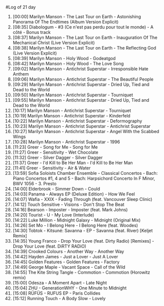 #Log of 21 day

1. [00:00] Marilyn Manson - The Last Tour on Earth - Astonishing Panorama Of The Endtimes (Album Version Explicit)
1. [08:35] Diabologum - #3 (Ce n'est pas perdu pour tout le monde) - A côté - Bonus track
1. [08:37] Marilyn Manson - The Last Tour on Earth - Inauguration Of The Mechanical Christ (Live Version Explicit)
1. [08:38] Marilyn Manson - The Last Tour on Earth - The Reflecting God (Live Version Explicit)
1. [08:39] Marilyn Manson - Holy Wood - Godeatgod
1. [08:42] Marilyn Manson - Holy Wood - The Love Song
1. [09:02] Marilyn Manson - Antichrist Superstar - Irresponsible Hate Anthem
1. [09:06] Marilyn Manson - Antichrist Superstar - The Beautiful People
1. [09:29] Marilyn Manson - Antichrist Superstar - Dried Up, Tied and Dead to the World
1. [09:50] Marilyn Manson - Antichrist Superstar - Tourniquet
1. [09:55] Marilyn Manson - Antichrist Superstar - Dried Up, Tied and Dead to the World
1. [10:17] Marilyn Manson - Antichrist Superstar - Tourniquet
1. [10:19] Marilyn Manson - Antichrist Superstar - Kinderfeld
1. [10:22] Marilyn Manson - Antichrist Superstar - Deformography
1. [10:23] Marilyn Manson - Antichrist Superstar - Antichrist Superstar
1. [10:27] Marilyn Manson - Antichrist Superstar - Angel With the Scabbed Wings
1. [10:28] Marilyn Manson - Antichrist Superstar - 1996
1. [11:23] Greer - Song for Me - Song for Me
1. [11:27] Greer - Sensitivity - Wet Chocolate
1. [11:32] Greer - Silver Dagger - Silver Dagger
1. [11:37] Greer - I'd Kill to Be Her Man - I'd Kill to Be Her Man
1. [11:41] Greer - Sensitivity - Air & Water
1. [13:59] Sofia Soloists Chamber Ensemble - Classical Concertos - Bach: Piano Concertos #1, 4 and 5 - Bach: Harpsichord Concerto In F Minor, BWV 1056 - 3. Presto
1. [14:00] Elderbrook - Simmer Down - Could
1. [14:03] Panama - Always EP (Deluxe Edition) - How We Feel
1. [14:07] Wafia - XXIX - Fading Through (feat. Vancouver Sleep Clinic)
1. [14:12] Touch Sensitive - Visions - Don't Stop The Beat
1. [14:16] Bearson - Imposter - Imposter (feat. Mark Johns)
1. [14:20] Tourist - U - My Love (Interlude)
1. [14:22] Luke Million - Midnight Galaxy - Midnight (Original Mix)
1. [14:26] Set Mo - I Belong Here - I Belong Here (feat. Woodes)
1. [14:30] Tobtok - Kitsuné: Savanna - EP - Savanna (feat. River) [Keljet Remix]
1. [14:35] Young Franco - Drop Your Love (feat. Dirty Radio) [Remixes] - Drop Your Love (feat. DiRTY RADiO)
1. [14:39] Crooked Colours - Another Way - Another Way
1. [14:42] Hayden James - Just a Lover - Just A Lover
1. [14:45] Golden Features - Golden Features - Factory
1. [14:49] George Maple - Vacant Space - Call of the Wild
1. [14:55] The Kite String Tangle - Commotion - Commotion (Horowitz remix)
1. [15:00] Odesza - A Moment Apart - Late Night
1. [15:04] ZHU - GenerationWHY - One Minute to Midnight
1. [15:08] RÜFÜS - RUFUS EP - Paris Collides
1. [15:12] Running Touch - A Body Slow - Lovely
